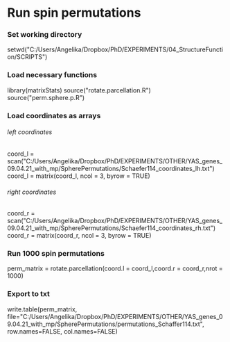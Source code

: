 # Run spin permutations

### Set working directory
setwd("C:/Users/Angelika/Dropbox/PhD/EXPERIMENTS/04_StructureFunction/SCRIPTS") 

###  Load necessary functions
library(matrixStats)
source("rotate.parcellation.R")
source("perm.sphere.p.R")

### Load coordinates as arrays
###### left coordinates
coord_l = scan("C:/Users/Angelika/Dropbox/PhD/EXPERIMENTS/OTHER/YAS_genes_09.04.21_with_mp/SpherePermutations/Schaefer114_coordinates_lh.txt")
coord_l = matrix(coord_l, ncol = 3, byrow = TRUE)
###### right coordinates
coord_r = scan("C:/Users/Angelika/Dropbox/PhD/EXPERIMENTS/OTHER/YAS_genes_09.04.21_with_mp/SpherePermutations/Schaefer114_coordinates_rh.txt")
coord_r = matrix(coord_r, ncol = 3, byrow = TRUE)

### Run 1000 spin permutations
perm_matrix = rotate.parcellation(coord.l = coord_l,coord.r = coord_r,nrot = 1000)

### Export to txt
write.table(perm_matrix, file="C:/Users/Angelika/Dropbox/PhD/EXPERIMENTS/OTHER/YAS_genes_09.04.21_with_mp/SpherePermutations/permutations_Schaffer114.txt", row.names=FALSE, col.names=FALSE)